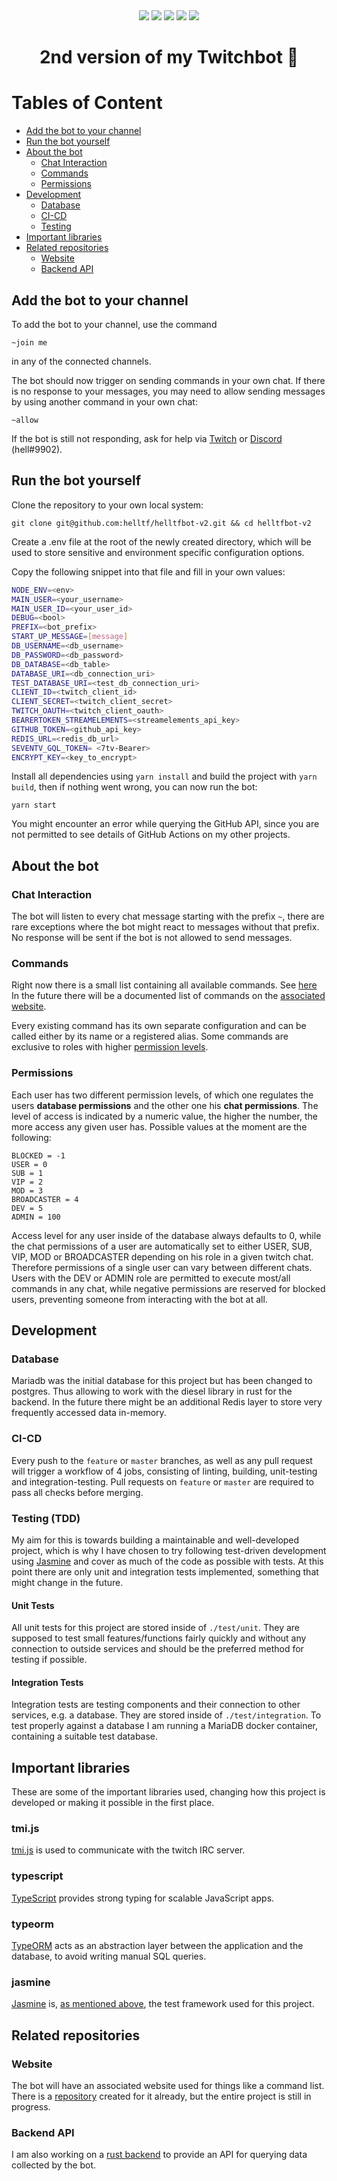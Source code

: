 <div align="center">
    <img src="https://github.com/helltf/helltfbot-v2/actions/workflows/build-test.yml/badge.svg">
    <img src="https://badgen.net/npm/node/express">
    <img src= "https://img.shields.io/github/stars/helltf/helltfbot-v2.svg?style=social&label=Star&maxAge=2592000">
    <img src= "https://badgen.net/github/contributors/helltf/helltfbot-v2">
    <img src= "https://img.shields.io/badge/--3178C6?logo=typescript&logoColor=ffffff">
</div>
<h1 align=center>2nd version of my Twitchbot 🤖</h1>

# Tables of Content

- [Add the bot to your channel](#add-the-bot-to-your-channel)
- [Run the bot yourself](#run-the-bot-yourself)
- [About the bot](#about-the-bot)
  * [Chat Interaction](#chat-interaction)
  * [Commands](#commands)
  * [Permissions](#permissions)
- [Development](#development)
  * [Database](#database)
  * [CI-CD](#ci-cd)
  * [Testing](#testing-\(tdd\))
- [Important libraries](#important-libraries)
- [Related repositories](#related-repositories)
  * [Website](#website)
  * [Backend API](#backend-api)


## Add the bot to your channel

To add the bot to your channel, use the command
```
~join me
```
in any of the connected channels.

The bot should now trigger on sending commands in your own chat. If there is no response to your messages, you may need to allow sending messages by using another command in your own chat:

```
~allow
```

If the bot is still not responding, ask for help via [Twitch](https://twitch.tv/helltf) or [Discord](https://discord.com/channels/@me/296688575704072192) (hell#9902).

## Run the bot yourself
Clone the repository to your own local system:

```
git clone git@github.com:helltf/helltfbot-v2.git && cd helltfbot-v2
```

Create a .env file at the root of the newly created directory, which will be used to store sensitive and environment specific configuration options.

Copy the following snippet into that file and fill in your own values:

``` sh
NODE_ENV=<env>
MAIN_USER=<your_username>
MAIN_USER_ID=<your_user_id>
DEBUG=<bool>
PREFIX=<bot_prefix>
START_UP_MESSAGE=[message]
DB_USERNAME=<db_username>
DB_PASSWORD=<db_password>
DB_DATABASE=<db_table>
DATABASE_URI=<db_connection_uri>
TEST_DATABASE_URI=<test_db_connection_uri>
CLIENT_ID=<twitch_client_id>
CLIENT_SECRET=<twitch_client_secret>
TWITCH_OAUTH=<twitch_client_oauth>
BEARERTOKEN_STREAMELEMENTS=<streamelements_api_key>
GITHUB_TOKEN=<github_api_key>
REDIS_URL=<redis_db_url>
SEVENTV_GQL_TOKEN= <7tv-Bearer>
ENCRYPT_KEY=<key_to_encrypt>
```

Install all dependencies using ```yarn install``` and build the project with ```yarn build```, then if nothing went wrong, you can now run the bot:

```
yarn start
```
You might encounter an error while querying the GitHub API, since you are not permitted to see details of GitHub Actions on my other projects.

## About the bot

### Chat Interaction
The bot will listen to every chat message starting with the prefix ```~```, there are rare exceptions where the bot might react to messages without that prefix. No response will be sent if the bot is not allowed to send messages.

### Commands

Right now there is a small list containing all available commands. See [here](https://github.com/helltf/helltfbot-v2/blob/master/Commands.md)
In the future there will be a documented list of commands on the [associated website](#website).

Every existing command has its own separate configuration and can be called either by its name or a registered alias. Some commands are exclusive to roles with higher [permission levels](#permissions).

### Permissions
Each user has two different permission levels, of which one regulates the users **database permissions** and the other one his **chat permissions**. The level of access is indicated by a numeric value, the higher the number, the more access any given user has. Possible values at the moment are the following:

```
BLOCKED = -1
USER = 0
SUB = 1
VIP = 2
MOD = 3
BROADCASTER = 4
DEV = 5
ADMIN = 100
```

Access level for any user inside of the database always defaults to 0, while the chat permissions of a user are automatically set to either USER, SUB, VIP, MOD or BROADCASTER depending on his role in a given twitch chat. Therefore permissions of a single user can vary between different chats.  
Users with the DEV or ADMIN role are permitted to execute most/all commands in any chat, while negative permissions are reserved for blocked users, preventing someone from interacting with the bot at all.

## Development

### Database

Mariadb was the initial database for this project but has been changed to postgres.
Thus allowing to work with the diesel library in rust for the backend.
In the future there might be an additional Redis layer to store very frequently accessed data in-memory.

### CI-CD

Every push to the ```feature``` or ```master``` branches, as well as any pull request will trigger a workflow of 4 jobs, consisting of linting, building, unit-testing and integration-testing. Pull requests on ```feature``` or ```master``` are required to pass all checks before merging.

### Testing (TDD)
My aim for this is towards building a maintainable and well-developed project, which is why I have chosen to try following test-driven development using [Jasmine](https://www.npmjs.com/package/jasmine) and cover as much of the code as possible with tests. At this point there are only unit and integration tests implemented, something that might change in the future.

#### Unit Tests

All unit tests for this project are stored inside of ```./test/unit```. They are supposed to test small features/functions fairly quickly and without any connection to outside services and should be the preferred method for testing if possible.

#### Integration Tests

Integration tests are testing components and their connection to other services, e.g. a database. They are stored inside of ```./test/integration```. To test properly against a database I am running a MariaDB docker container, containing a suitable test database.

## Important libraries

These are some of the important libraries used, changing how this project is developed or making it possible in the first place.

### tmi.js

[tmi.js](https://www.npmjs.com/package/tmi.js) is used to communicate with the twitch IRC server.

### typescript
[TypeScript](https://www.npmjs.com/package/typescript) provides strong typing for scalable JavaScript apps.

### typeorm

[TypeORM](https://www.npmjs.com/package/typeorm) acts as an abstraction layer between the application and the database, to avoid writing manual SQL queries.

### jasmine

[Jasmine](https://www.npmjs.com/package/jasmine) is, [as mentioned above](#testing-with-jasmine), the test framework used for this project.

## Related repositories

### Website

The bot will have an associated website used for things like a command list. There is a [repository](https://github.com/helltf/bot-v2-website) created for it already, but the entire project is still in progress.

### Backend API

I am also working on a [rust backend](https://github.com/helltf/bot-v2-backend) to provide an API for querying data collected by the bot.

